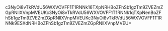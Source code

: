 c3NyOi8vTkRVdU56WXVOVFF1T1RNNk16TXpNRHBoZFhSb1gzTm9ZVEZmZGpRNllXVnpMVEUKc3NyOi8vTkRVdU56WXVOVFF1T1RNNk1qTXpNenBoZFhSb1gzTm9ZVEZmZGpRNllXVnpMVEUKc3NyOi8vTkRVdU56WXVOVFF1T1RNNk9ESXdNRHBoZFhSb1gzTm9ZVEZmZGpRNllXVnpMVEU=
